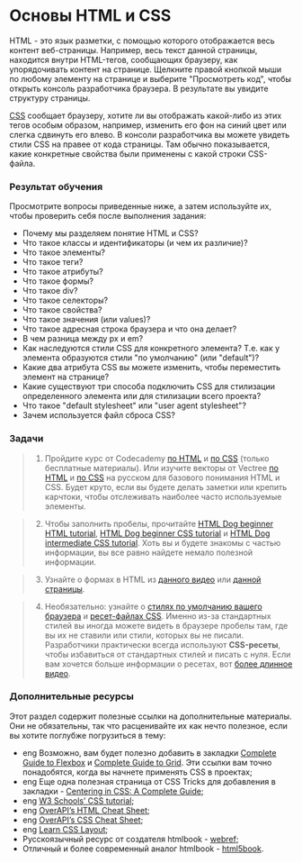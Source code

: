 # Основы HTML и CSS

HTML - это язык разметки, с помощью которого отображается весь контент веб-страницы. Например, весь текст данной страницы, находится внутри HTML-тегов, сообщающих браузеру, как упорядочивать контент на странице. Щелкните правой кнопкой мыши по любому элементу на странице и выберите "Просмотреть код", чтобы открыть консоль разработчика браузера. В результате вы увидите структуру страницы.

[CSS](https://www.youtube.com/watch?v=rpvQyKiCz2E) сообщает браузеру, хотите ли вы отображать какой-либо из этих тегов особым образом, например, изменить его фон на синий цвет или слегка сдвинуть его влево. В консоли разработчика вы можете увидеть стили CSS на правее от кода страницы. Там обычно показывается, какие конкретные свойства были применены с какой строки CSS-файла.

### Результат обучения

Просмотрите вопросы приведенные ниже, а затем используйте их, чтобы проверить себя после выполнения задания:

* Почему мы разделяем понятие HTML и CSS?
* Что такое классы и идентификаторы (и чем их различие)?
* Что такое элементы?
* Что такое теги?
* Что такое атрибуты?
* Что такое формы?
* Что такое div?
* Что такое селекторы?
* Что такое свойства?
* Что такое значения (или values)?
* Что такое адресная строка браузера и что она делает?
* В чем разница между px и em?
* Как наследуются стили CSS для конкретного элемента? Т.е. как у элемента образуются стили "по умолчанию" (или "default")?
* Какие два атрибута CSS вы можете изменить, чтобы переместить элемент на странице?
* Какие существуют три способа подключить CSS для стилизации определенного элемента или для стилизации всего проекта?
* Что такое "default stylesheet" или "user agent stylesheet"?
* Зачем используется файл сброса CSS?

### Задачи

> 1. Пройдите курс от Codecademy [по HTML](https://www.codecademy.com/learn/learn-html) и [по CSS](https://www.codecademy.com/learn/learn-css) (только бесплатные материалы). Или изучите векторы от Vectree [по HTML](https://vectree.ru/video/1/0/0) и [по CSS](https://vectree.ru/text/2/0/0) <span class="btn-fill btn btn-xs btn-warning">на русском</span> для базового понимания HTML и CSS. Будет круто, если вы будете делать заметки или крепить карчтоки, чтобы отслеживать наиболее часто используемые элементы.

> 2. Чтобы заполнить пробелы, прочитайте [HTML Dog beginner HTML tutorial](https://www.htmldog.com/guides/html/beginner/), [HTML Dog beginner CSS tutorial](https://www.htmldog.com/guides/css/beginner/) и [HTML Dog intermediate CSS tutorial](https://www.htmldog.com/guides/css/intermediate/). Хоть вы и будете знакомы с частью информации, вы все равно найдете немало полезной информации.

> 3. Узнайте о формах в HTML из [данного видео](https://vectree.ru/video/1/2/0) или [данной страницы](https://html5book.ru/html5-forms/).

> 4. Необязательно: узнайте о [стилях по умолчанию вашего браузера](https://eqsash.com/articles/kak-ubrat-stili-brauzera-i-zachem-nuzhno-sbrasyvat-css-fayl-resetcss) и [ресет-файлах CSS](https://webref.ru/course/css-basics/css-reset). Именно из-за стандартных стилей вы иногда можете видеть в браузере пробелы там, где вы их не ставили или стили, которых вы не писали. Разработчики практически всегда используют **CSS-ресеты**, чтобы избавиться от стандартных стилей и писать с нуля. Если вам хочется больше информации о ресетах, вот [более длинное видео](https://www.youtube.com/watch?v=Ml33hfHkzIo).
</div>

### Дополнительные ресурсы

Этот раздел содержит полезные ссылки на дополнительные материалы. Они не обязательны, так что расценивайте их как нечто полезное, если вы хотите поглубже погрузиться в тему:

* <span class="btn-fill btn btn-xs btn-success">eng</span> Возможно, вам будет полезно добавить в закладки [Complete Guide to Flexbox](https://css-tricks.com/snippets/css/a-guide-to-flexbox/) и [Complete Guide to Grid](https://css-tricks.com/snippets/css/complete-guide-grid/). Эти ссылки вам точно понадобятся, когда вы начнете применять CSS в проектах;
* <span class="btn-fill btn btn-xs btn-success">eng</span> Еще одна полезная страница от CSS Tricks для добавления в закладки - [Centering in CSS: A Complete Guide](https://css-tricks.com/centering-css-complete-guide/);
* <span class="btn-fill btn btn-xs btn-success">eng</span> [W3 Schools’ CSS tutorial](https://www.w3schools.com/css/);
* <span class="btn-fill btn btn-xs btn-success">eng</span> [OverAPI’s HTML Cheat Sheet](http://overapi.com/html);
* <span class="btn-fill btn btn-xs btn-success">eng</span> [OverAPI’s CSS Cheat Sheet](http://overapi.com/css);
* <span class="btn-fill btn btn-xs btn-success">eng</span> [Learn CSS Layout](http://learnlayout.com/);
* Русскоязычный ресурс от создателя htmlbook - [webref](https://webref.ru/tech/css3);
* Отличный и более современный аналог htmlbook - [html5book](https://html5book.ru/css-css3/).
